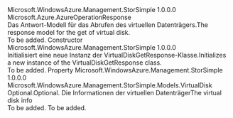 <Type Name="VirtualDiskGetResponse" FullName="Microsoft.WindowsAzure.Management.StorSimple.Models.VirtualDiskGetResponse">
  <TypeSignature Language="C#" Value="public class VirtualDiskGetResponse : Microsoft.Azure.AzureOperationResponse" />
  <TypeSignature Language="ILAsm" Value=".class public auto ansi beforefieldinit VirtualDiskGetResponse extends Microsoft.Azure.AzureOperationResponse" />
  <TypeSignature Language="DocId" Value="T:Microsoft.WindowsAzure.Management.StorSimple.Models.VirtualDiskGetResponse" />
  <TypeSignature Language="VB.NET" Value="Public Class VirtualDiskGetResponse&#xA;Inherits AzureOperationResponse" />
  <TypeSignature Language="F#" Value="type VirtualDiskGetResponse = class&#xA;    inherit AzureOperationResponse" />
  <AssemblyInfo>
    <AssemblyName>Microsoft.WindowsAzure.Management.StorSimple</AssemblyName>
    <AssemblyVersion>1.0.0.0</AssemblyVersion>
  </AssemblyInfo>
  <Base>
    <BaseTypeName>Microsoft.Azure.AzureOperationResponse</BaseTypeName>
  </Base>
  <Interfaces />
  <Docs>
    <summary>
            <span data-ttu-id="d545c-101">Das Antwort-Modell für das Abrufen des virtuellen Datenträgers.</span><span class="sxs-lookup"><span data-stu-id="d545c-101">The response model for the get of virtual disk.</span></span>
            </summary>
    <remarks>To be added.</remarks>
  </Docs>
  <Members>
    <Member MemberName=".ctor">
      <MemberSignature Language="C#" Value="public VirtualDiskGetResponse ();" />
      <MemberSignature Language="ILAsm" Value=".method public hidebysig specialname rtspecialname instance void .ctor() cil managed" />
      <MemberSignature Language="DocId" Value="M:Microsoft.WindowsAzure.Management.StorSimple.Models.VirtualDiskGetResponse.#ctor" />
      <MemberSignature Language="VB.NET" Value="Public Sub New ()" />
      <MemberType>Constructor</MemberType>
      <AssemblyInfo>
        <AssemblyName>Microsoft.WindowsAzure.Management.StorSimple</AssemblyName>
        <AssemblyVersion>1.0.0.0</AssemblyVersion>
      </AssemblyInfo>
      <Parameters />
      <Docs>
        <summary>
            <span data-ttu-id="d545c-102">Initialisiert eine neue Instanz der VirtualDiskGetResponse-Klasse.</span><span class="sxs-lookup"><span data-stu-id="d545c-102">Initializes a new instance of the VirtualDiskGetResponse class.</span></span>
            </summary>
        <remarks>To be added.</remarks>
      </Docs>
    </Member>
    <Member MemberName="VirtualDiskInfo">
      <MemberSignature Language="C#" Value="public Microsoft.WindowsAzure.Management.StorSimple.Models.VirtualDisk VirtualDiskInfo { get; set; }" />
      <MemberSignature Language="ILAsm" Value=".property instance class Microsoft.WindowsAzure.Management.StorSimple.Models.VirtualDisk VirtualDiskInfo" />
      <MemberSignature Language="DocId" Value="P:Microsoft.WindowsAzure.Management.StorSimple.Models.VirtualDiskGetResponse.VirtualDiskInfo" />
      <MemberSignature Language="VB.NET" Value="Public Property VirtualDiskInfo As VirtualDisk" />
      <MemberSignature Language="F#" Value="member this.VirtualDiskInfo : Microsoft.WindowsAzure.Management.StorSimple.Models.VirtualDisk with get, set" Usage="Microsoft.WindowsAzure.Management.StorSimple.Models.VirtualDiskGetResponse.VirtualDiskInfo" />
      <MemberType>Property</MemberType>
      <AssemblyInfo>
        <AssemblyName>Microsoft.WindowsAzure.Management.StorSimple</AssemblyName>
        <AssemblyVersion>1.0.0.0</AssemblyVersion>
      </AssemblyInfo>
      <ReturnValue>
        <ReturnType>Microsoft.WindowsAzure.Management.StorSimple.Models.VirtualDisk</ReturnType>
      </ReturnValue>
      <Docs>
        <summary>
            <span data-ttu-id="d545c-103">Optional.</span><span class="sxs-lookup"><span data-stu-id="d545c-103">Optional.</span></span> <span data-ttu-id="d545c-104">Die Informationen der virtuellen Datenträger</span><span class="sxs-lookup"><span data-stu-id="d545c-104">The virtual disk info</span></span>
            </summary>
        <value>To be added.</value>
        <remarks>To be added.</remarks>
      </Docs>
    </Member>
  </Members>
</Type>